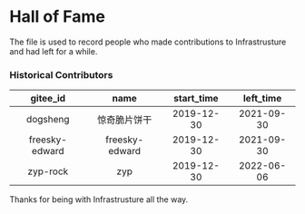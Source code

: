 # Hall of Fame

The file is used to record people who made contributions to Infrastrusture and had left for a while.

### Historical Contributors
| gitee_id | name | start_time | left_time |
| :---: | :---: | :---: | :---: |
| dogsheng | 惊奇脆片饼干 | 2019-12-30 | 2021-09-30 |
| freesky-edward | freesky-edward | 2019-12-30 | 2021-09-30 |
| zyp-rock | zyp | 2019-12-30 | 2022-06-06 |

Thanks for being with Infrastrusture all the way.
